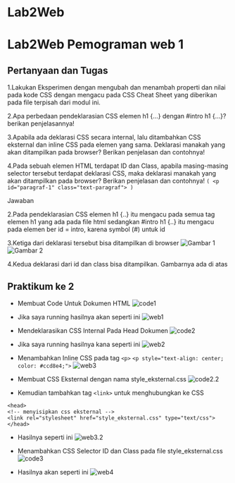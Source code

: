 # Lab2Web
# Lab2Web Pemograman web 1
## Pertanyaan dan Tugas
1.Lakukan Eksperimen dengan mengubah dan menambah properti dan nilai pada kode CSS
dengan mengacu pada CSS Cheat Sheet yang diberikan pada file terpisah dari modul ini.

2.Apa perbedaan pendeklarasian CSS elemen h1 {...} dengan #intro h1 {...}? berikan
penjelasannya!

3.Apabila ada deklarasi CSS secara internal, lalu ditambahkan CSS eksternal dan inline CSS pada
elemen yang sama. Deklarasi manakah yang akan ditampilkan pada browser? Berikan
penjelasan dan contohnya!

4.Pada sebuah elemen HTML terdapat ID dan Class, apabila masing-masing selector tersebut
terdapat deklarasi CSS, maka deklarasi manakah yang akan ditampilkan pada browser?
Berikan penjelasan dan contohnya! `( <p id="paragraf-1" class="text-paragraf"> )`

Jawaban 

2.Pada pendeklarasian CSS elemen h1 {..}  itu mengacu pada semua tag elemen h1 yang ada pada file html sedangkan
#intro h1 {..} itu  mengacu pada elemen ber id = intro, karena symbol (#) untuk id

3.Ketiga dari deklarasi tersebut bisa ditampilkan di browser
![Gambar 1](image/no%203%20dan%204.png)
![Gambar 2](image/no%203%20dan%204%20(2).png)

4.Kedua deklarasi dari id dan class bisa ditampilkan. Gambarnya ada di atas

## Praktikum ke 2 
* Membuat Code Untuk Dokumen HTML
![code1](image/code%201.png)

* Jika saya running hasilnya akan seperti ini
![web1](image/web1.png)

* Mendeklarasikan CSS Internal Pada Head Dokumen
![code2](image/code%202.png)

* Jika saya running hasilnya kana seperti ini
![web2](image/web%202.png)

* Menambahkan Inline CSS pada tag `<p>`
`<p style="text-align: center; color: #ccd8e4;">`
![web3](image/web%203.png)

* Membuat CSS Eksternal dengan nama style_eksternal.css
![code2.2](image/code%202.2.png)
* Kemudian tambahkan tag `<link>` untuk menghubungkan ke CSS
```
<head>
<!-- menyisipkan css eksternal -->
<link rel="stylesheet" href="style_eksternal.css" type="text/css">
</head>
```
* Hasilnya seperti ini
![web3.2](image/web%203.2.png)

* Menambahkan CSS Selector ID dan Class pada file style_eksternal.css
![code3](image/code%203.png)

* Hasilnya akan seperti ini
![web4](image/web%204.png)